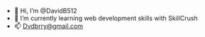 - 👋 Hi, I’m @DavidB512
- 🌱 I’m currently learning web development skills with SkillCrush
- 📫 Dvdbrry@gmail.com

<!---
DavidB512/DavidB512 is a ✨ special ✨ repository because its `README.md` (this file) appears on your GitHub profile.
You can click the Preview link to take a look at your changes.
--->
